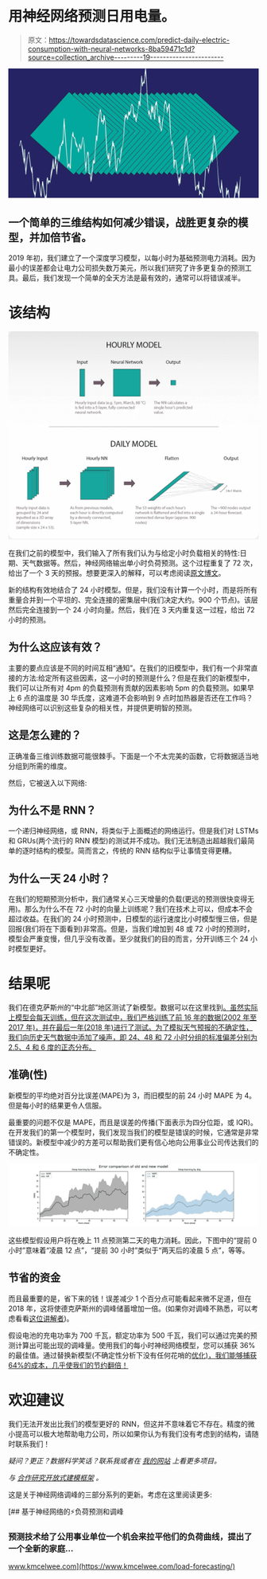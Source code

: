# 用神经网络预测日用电量。

> 原文：<https://towardsdatascience.com/predict-daily-electric-consumption-with-neural-networks-8ba59471c1d?source=collection_archive---------19----------------------->

![](img/ce4e620b143db2997d8632ecf5d5bea2.png)

## 一个简单的三维结构如何减少错误，战胜更复杂的模型，并加倍节省。

2019 年初，我们建立了一个深度学习模型，以每小时为基础预测电力消耗。因为最小的误差都会让电力公司损失数万美元，所以我们研究了许多更复杂的预测工具。最后，我们发现一个简单的全天方法是最有效的，通常可以将错误减半。

# 该结构

![](img/42cd584390d332d39a996ed2dde84577.png)

在我们之前的模型中，我们输入了所有我们认为与给定小时负载相关的特性:日期、天气数据等。然后，神经网络输出单小时负荷预测。这个过程重复了 72 次，给出了一个 3 天的预报。想要更深入的解释，可以考虑阅读[原文博文](https://www.kmcelwee.com/load-forecasting/simple-load-forecasting)。

新的结构有效地结合了 24 小时模型。但是，我们没有计算一个小时，而是将所有重量合并到一个平坦的、完全连接的密集层中(我们决定大约。900 个节点)。该层然后完全连接到一个 24 小时向量。然后，我们在 3 天内重复这一过程，给出 72 小时的预测。

## 为什么这应该有效？

主要的要点应该是不同的时间互相“通知”。在我们的旧模型中，我们有一个非常直接的方法:给定所有这些因素，这一小时的预测是什么？但是在我们的新模型中，我们可以让所有对 4pm 的负载预测有贡献的因素影响 5pm 的负载预测。如果早上 6 点的温度是 30 华氏度，这难道不会影响到 9 点时加热器是否还在工作吗？神经网络可以识别这些复杂的相关性，并提供更明智的预测。

## 这是怎么建的？

正确准备三维训练数据可能很棘手。下面是一个不太完美的函数，它将数据适当地分组到所需的维度。

然后，它被送入以下网络:

## 为什么不是 RNN？

一个递归神经网络，或 RNN，将类似于上面概述的网络运行。但是我们对 LSTMs 和 GRUs(两个流行的 RNN 模型)的测试并不成功。我们无法制造出超越我们最简单的逐时结构的模型。简而言之，传统的 RNN 结构似乎让事情变得更糟。

## 为什么一天 24 小时？

在我们的短期预测分析中，我们通常关心三天增量的负载(更远的预测很快变得无用)。那么为什么不在 72 小时的向量上训练呢？我们在技术上可以，但成本不会超过收益。在我们的 24 小时预测中，日模型的运行速度比小时模型慢三倍，但是回报(我们将在下面看到)非常高。但是，当我们增加到 48 或 72 小时的预测时，模型会严重变慢，但几乎没有改善。至少就我们的目的而言，分开训练三个 24 小时模型更好。

# 结果呢

我们在德克萨斯州的“中北部”地区测试了新模型。数据可以在这里找到[。虽然实际上模型会每天训练，但在这次测试中，我们严格训练了前 16 年的数据(2002 年至 2017 年)，并在最后一年(2018 年)进行了测试。为了模拟天气预报的不确定性，我们向历史天气数据中添加了噪声，即 24、48 和 72 小时分组的标准偏差分别为 2.5、4 和 6 度的正态分布。](https://github.com/kmcelwee/load-forecasting/tree/main/data)

## 准确(性)

新模型的平均绝对百分比误差(MAPE)为 3，而旧模型的前 24 小时 MAPE 为 4。但是每小时的结果更令人信服。

最重要的问题不仅是 MAPE，而且是误差的传播(下面表示为四分位距，或 IQR)。在开发我们的第一个模型时，我们发现当我们的模型是错误的时候，它通常是非常错误的。新模型中减少的方差可以帮助我们更有信心地向公用事业公司传达我们的不确定性。

![](img/d6e515fd7395efcad9c31f52c42c9b75.png)

这些模型假设用户将在晚上 11 点预测第二天的电力消耗。因此，下图中的“提前 0 小时”意味着“凌晨 12 点”，“提前 30 小时”类似于“两天后的凌晨 5 点”，等等。

## 节省的资金

而且最重要的是，省下来的钱！误差减少 1 个百分点可能看起来微不足道，但在 2018 年，这将使德克萨斯州的调峰储蓄增加一倍。(如果你对调峰不熟悉，可以考虑看看[这位讲解者](https://www.next-kraftwerke.com/knowledge/what-is-peak-shaving))。

假设电池的充电功率为 700 千瓦，额定功率为 500 千瓦，我们可以通过完美的预测计算出可能出现的调峰量。使用我们的每小时神经网络模型，您可以捕获 36%的最佳值。通过替换新模型(不确定性分析下没有任何花哨的[优化)，我们能够捕获 64%的成本，几乎使我们的节约翻倍！](https://www.kmcelwee.com/load-forecasting/calculate-uncertainty)

# 欢迎建议

我们无法开发出比我们的模型更好的 RNN，但这并不意味着它不存在。精度的微小提高可以极大地帮助电力公司，所以如果你认为有我们没有考虑到的结构，请随时联系我们！

*疑问？更正？数据科学笑话？联系我或者在* [*我的网站*](http://www.kmcelwee.com) *上看更多项目。*

*与* [*合作研究开放式建模框架*](http://omf.coop/) *。*

这是关于神经网络调峰的三部分系列的更新。考虑在这里阅读更多:

 [## 基于神经网络的⚡️负荷预测和调峰

### 预测技术给了公用事业单位一个机会来拉平他们的负荷曲线，提出了一个全新的家庭…

www.kmcelwee.com](https://www.kmcelwee.com/load-forecasting/)